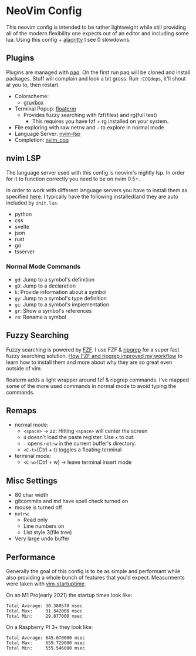 # NeoVim Config

This neovim config is intended to be rather lightweight while still providing
all of the modern flexibility one expects out of an editor and including some lua.
Using this config + [alacritty](https://github.com/jwilm/alacritty) I see 0 slowdowns.

## Plugins
Plugins are managed with [paq](https://github.com/savq/paq-nvim).
On the first run paq will be cloned and install packages. Stuff will complain
and look a bit gross. Run `:COQdeps`, it'll shout at you to, then restart.

- Colorscheme:
  - [gruvbox](https://github.com/ellisonleao/gruvbox.nvim)
- Terminal Popup: [floaterm](https://github.com/voldikss/vim-floaterm)
  - Provides fuzzy searching with fzf(files) and rg(full test)
    - This requires you have fzf + rg installed on your system.
- File exploring with raw netrw and `-` to explore in normal mode
- Language Server: [nvim-lsp](https://github.com/neovim/nvim-lspconfig)
- Completion: [nvim_coq](https://github.com/ms-jpq/coq_nvim)

## nvim LSP

The language server used with this config is neovim's nightly lsp. In order for it to function
correctly you need to be on nvim 0.5+.

In order to work with different language servers you have to install them as specified [here](https://github.com/neovim/nvim-lspconfig/blob/master/CONFIG.md). I typically have the following installed(and they are auto included by `init.lua`.

- python
- css
- svelte
- json
- rust
- go
- tsserver

### Normal Mode Commands
- `gd`: Jump to a symbol's definition
- `gD`: Jump to a declaration
- `k`:  Provide information about a symbol
- `gy`: Jump to a symbol's type definition
- `gi`: Jump to a symbol's implementation
- `gr`: Show a symbol's references
- `rn`: Rename a symbol

## Fuzzy Searching

Fuzzy searching is powered by [FZF](https://github.com/junegunn/fzf). I use FZF & [ripgrep](https://github.com/BurntSushi/ripgrep) for a super fast fuzzy
searching solution.
[How FZF and ripgrep improved my workflow](https://medium.com/@sidneyliebrand/how-fzf-and-ripgrep-improved-my-workflow-61c7ca212861) to learn how to install them and more about why they are so great even outside of vim.

floaterm adds a light wrapper around fzf & ripgrep commands. I've mapped some of the more used commands in normal mode to avoid
typing the commands.

## Remaps

- normal mode:
  - `<space>` -> zz: Hitting `<space>` will center the screen
  - `d` doesn't load the paste register. Use `x` to cut.
  - `-` opens `netrw` in the current buffer's directory.
  - `<C-t>`(Ctrl + t) toggles a floating terminal
- terminal mode:
  - `<C-w>`(Ctrl + w) -> leave terminal insert mode

## Misc Settings
- 80 char width
- gitcommits and md have spell check turned on
- mouse is turned off
- `netrw`:
  - Read only
  - Line numbers on
  - List style 3(file tree)
- Very large undo buffer

## Performance

Generally the goal of this config is to be as simple and performant while also
providing a whole bunch of features that you'd expect. Measurments were taken
with [vim-startuptime](https://github.com/rhysd/vim-startuptime).

On an M1 Pro(early 2021) the startup times look like:

```
Total Average: 30.380570 msec
Total Max:     31.342000 msec
Total Min:     29.877000 msec
```

On a Raspberry PI 3+ they look like:

```
Total Average: 645.070000 msec
Total Max:     659.729000 msec
Total Min:     555.546000 msec
```
